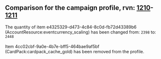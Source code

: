 ## Comparison for the campaign profile, rvn: [1210](https://github.com/PRO100KatYT/FortniteProfileRevisions/tree/main/profiles/campaign/1210%20campaign.json)-[1211](https://github.com/PRO100KatYT/FortniteProfileRevisions/tree/main/profiles/campaign/1211%20campaign.json)

The quantity of item e4325329-d473-4c84-8c0d-fb72d43389b6 (AccountResource:eventcurrency_scaling) has been changed from: `2398` to: `2448`
<br><br>
Item 4cc02cbf-9a0e-4b7e-bff5-464bae9af5bf (CardPack:cardpack_cache_gold) has been removed from the profile.
<br><br>
